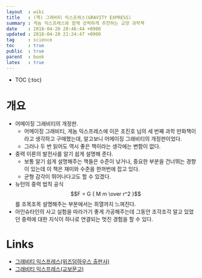 ```yaml
---
layout  : wiki
title   : (책) 그래비티 익스프레스(GRAVITY EXPRESS)
summary : 게놈 익스프레스와 함께 강력하게 추천하는 교양 과학책
date    : 2018-04-20 20:46:44 +0900
updated : 2018-04-20 21:24:47 +0900
tag     : science
toc     : true
public  : true
parent  : book
latex   : true
---
```

* TOC
{:toc}

# 개요


* 어메이징 그래비티의 개정판.
    * 어메이징 그래비티, 게놈 익스프레스에 이은 조진호 님의 세 번째 과학 만화책이라고 생각하고 구매했는데, 알고보니 어메이징 그래비티의 개정판이었다.
    * 그러나 두 번 읽어도 역시 좋은 책이라는 생각에는 변함이 없다.
* 중력 이론의 발전사를 알기 쉽게 설명해 준다.
    * 보통 알기 쉽게 설명해주는 책들은 수준이 낮거나, 중요한 부분을 건너뛰는 경향이 있는데 이 책은 재미와 수준을 한꺼번에 잡고 있다.
    * 균형 감각이 뛰어나다고도 할 수 있겠다.
* 뉴턴의 중력 법칙 공식 $$F = G { M m \over r^2 }$$를 조목조목 설명해주는 부분에서는 희열까지 느껴진다.
* 아인슈타인의 사고 실험을 따라가기 좋게 가공해주는데 그동안 조각조각 알고 있었던 중력에 대한 지식이 하나로 연결되는 멋진 경험을 할 수 있다.




# Links

* [그래비티 익스프레스(위즈덤하우스 출판사)](http://www.wisdomhouse.kr/book/booknewsView.php?cat=001&uid=238145&mNum=3 )
* [그래비티 익스프레스(교보문고)](http://kyobobook.co.kr/product/detailViewKor.laf?ejkGb=KOR&mallGb=KOR&barcode=9791162203026&orderClick=LAG&Kc= )

